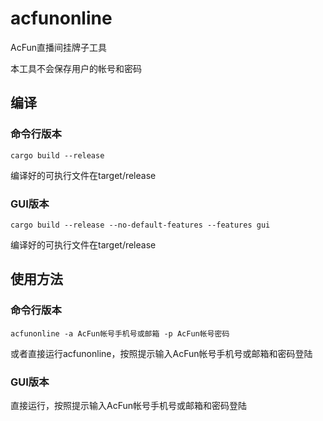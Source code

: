 # acfunonline
AcFun直播间挂牌子工具

本工具不会保存用户的帐号和密码

## 编译
### 命令行版本
```
cargo build --release
```

编译好的可执行文件在target/release

### GUI版本
```
cargo build --release --no-default-features --features gui
```

编译好的可执行文件在target/release

## 使用方法
### 命令行版本
```
acfunonline -a AcFun帐号手机号或邮箱 -p AcFun帐号密码
```

或者直接运行acfunonline，按照提示输入AcFun帐号手机号或邮箱和密码登陆

### GUI版本
直接运行，按照提示输入AcFun帐号手机号或邮箱和密码登陆
